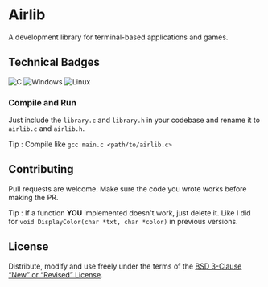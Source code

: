 # Airlib

A development library for terminal-based applications and games.

## Technical Badges

![C](https://img.shields.io/badge/c-%2300599C.svg?style=for-the-badge&logo=c&logoColor=white)
![Windows](https://img.shields.io/badge/Windows-0078D6?style=for-the-badge&logo=windows&logoColor=white)
![Linux](https://img.shields.io/badge/Linux-FCC624?style=for-the-badge&logo=linux&logoColor=black)

### Compile and Run

Just include the `library.c` and `library.h` in your codebase and rename it to `airlib.c` and `airlib.h`.

Tip : Compile like `gcc main.c <path/to/airlib.c>`

## Contributing 

Pull requests are welcome. Make sure the code you wrote works before making the PR.

Tip : If a function **YOU** implemented doesn't work, just delete it. Like I did for `void DisplayColor(char *txt, char *color)` in previous versions.

## License

Distribute, modify and use freely under the terms of the
[BSD 3-Clause “New” or “Revised” License](./LICENSE).
